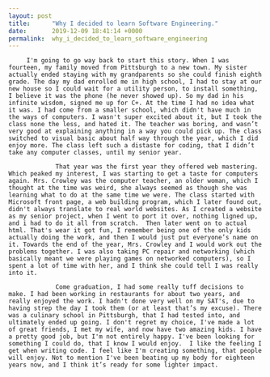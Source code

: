```yaml
---
layout: post
title:      "Why I decided to learn Software Engineering."
date:       2019-12-09 18:41:14 +0000
permalink:  why_i_decided_to_learn_software_engineering
---
```



         I'm going to go way back to start this story. When I was fourteen, my family moved from Pittsburgh to a new town. My sister actually ended staying with my grandparents so she could finish eighth grade. The day my dad enrolled me in high school, I had to stay at our new house so I could wait for a utility person, to install something, I believe it was the phone (he never showed up). So my dad in his infinite wisdom, signed me up for C+. At the time I had no idea what it was. I had come from a smaller school, which didn't have much in the ways of computers. I wasn't super excited about it, but I took the class none the less, and hated it. The teacher was boring, and wasn’t very good at explaining anything in a way you could pick up. The class switched to visual basic about half way through the year, which I did enjoy more. The class left such a distaste for coding, that I didn’t take any computer classes, until my senior year. 
         
				 That year was the first year they offered web mastering. Which peaked my interest, I was starting to get a taste for computers again. Mrs. Crowley was the computer teacher, an older woman, which I thought at the time was weird, she always seemed as though she was learning what to do at the same time we were. The class started with Microsoft front page, a web building program, which I later found out, didn't always translate to real world websites. As I created a website as my senior project, when I went to port it over, nothing ligned up, and i had to do it all from scratch.  Then later went on to actual html. That's wear it got fun, I remember being one of the only kids actually doing the work, and then I would just put everyone’s name on it. Towards the end of the year, Mrs. Crowley and I would work out the problems together. I was also taking PC repair and networking (which basically meant we were playing games on networked computers), so I spent a lot of time with her, and I think she could tell I was really into it. 
				 
				 Come graduation, I had some really tuff decisions to make. I had been working in restaurants for about two years, and really enjoyed the work. I hadn't done very well on my SAT's, due to having strep the day I took them (or at least that’s my excuse). There was a culinary school in Pittsburgh, that I had tested into, and ultimately ended up going. I don't regret my choice, I've made a lot of great friends, I met my wife, and now have two amazing kids. I have a pretty good job, but I'm not entirely happy. I've been looking for something I could do, that I know I would enjoy.  I like the feeling I get when writing code. I feel like I'm creating something, that people will enjoy. Not to mention I've been beating up my body for eighteen years now, and I think it’s ready for some lighter impact. 
				 
				 

